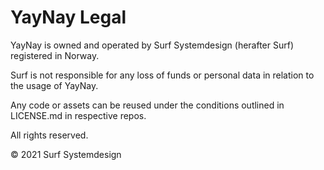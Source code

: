 # YayNay Legal

YayNay is owned and operated by Surf Systemdesign (herafter Surf) registered in Norway.

Surf is not responsible for any loss of funds or personal data in relation to the usage of YayNay. 

Any code or assets can be reused under the conditions outlined in LICENSE.md in respective repos.

All rights reserved. 

© 2021 Surf Systemdesign
